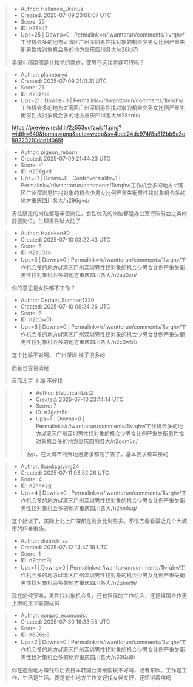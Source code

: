 > - Author: Hollande_Uranus
> - Created: 2025-07-09 20:06:07 UTC
> - Score: 25
> - ID: n28lci7
> - Ups=25 | Downs=0 | Permalink=/r/iwanttorun/comments/1lvrqhv/工作机会多的地方sf湾区广州深圳男性找对象的机会少男女比例严重失衡男性找对象机会多的地方重庆四川各大/n28lci7/
>
> 美国中部南部是共和党的票仓，亚男在这找老婆可行吗？

> - Author: planetoryd
> - Created: 2025-07-09 21:11:31 UTC
> - Score: 21
> - ID: n28znui
> - Ups=21 | Downs=0 | Permalink=/r/iwanttorun/comments/1lvrqhv/工作机会多的地方sf湾区广州深圳男性找对象的机会少男女比例严重失衡男性找对象机会多的地方重庆四川各大/n28znui/
>
> https://preview.redd.it/2z553qofzwbf1.png?width=640&format=png&auto=webp&s=4bdc24dc974f8a812bb9e3e59220210dae1d065f

> - Author: pigeon_reborn
> - Created: 2025-07-09 21:44:23 UTC
> - Score: -1
> - ID: n296gvd
> - Ups=-1 | Downs=0 | Controversiality=1 | Permalink=/r/iwanttorun/comments/1lvrqhv/工作机会多的地方sf湾区广州深圳男性找对象的机会少男女比例严重失衡男性找对象机会多的地方重庆四川各大/n296gvd/
>
> 男性限定的岗位都是辛苦岗位，女性优先的岗位都是办公室行政前台之类的舒服岗位。生理男性破大防了

> - Author: Hadoken80
> - Created: 2025-07-10 03:22:43 UTC
> - Score: 5
> - ID: n2au0zn
> - Ups=5 | Downs=0 | Permalink=/r/iwanttorun/comments/1lvrqhv/工作机会多的地方sf湾区广州深圳男性找对象的机会少男女比例严重失衡男性找对象机会多的地方重庆四川各大/n2au0zn/
>
> 你的意思是女性都不工作？

> - Author: Certain_Summer1220
> - Created: 2025-07-10 09:24:26 UTC
> - Score: 6
> - ID: n2c0w51
> - Ups=6 | Downs=0 | Permalink=/r/iwanttorun/comments/1lvrqhv/工作机会多的地方sf湾区广州深圳男性找对象的机会少男女比例严重失衡男性找对象机会多的地方重庆四川各大/n2c0w51/
>
> 这个比喻不对啊。 广州深圳 妹子很多的 
> 
> 而且也容易满足
> 
> 反而北京 上海  不好找

>> - Author: Electrical-List2
>> - Created: 2025-07-10 23:14:14 UTC
>> - Score: 7
>> - ID: n2gcm5n
>> - Ups=7 | Downs=0 | Permalink=/r/iwanttorun/comments/1lvrqhv/工作机会多的地方sf湾区广州深圳男性找对象的机会少男女比例严重失衡男性找对象机会多的地方重庆四川各大/n2gcm5n/
>>
>> 放p，在大城市的外地逼要求都高了去了，基本要求有车房的

> - Author: thanksgiving24
> - Created: 2025-07-11 03:52:26 UTC
> - Score: 4
> - ID: n2hn4sg
> - Ups=4 | Downs=0 | Permalink=/r/iwanttorun/comments/1lvrqhv/工作机会多的地方sf湾区广州深圳男性找对象的机会少男女比例严重失衡男性找对象机会多的地方重庆四川各大/n2hn4sg/
>
> 这个扯淡了，实际上北上广深都是剩女比剩男多。不信去看看最近几个大城市的相亲市场。

> - Author: dietrich_sa
> - Created: 2025-07-12 14:47:19 UTC
> - Score: 1
> - ID: n2qhm9j
> - Ups=1 | Downs=0 | Permalink=/r/iwanttorun/comments/1lvrqhv/工作机会多的地方sf湾区广州深圳男性找对象的机会少男女比例严重失衡男性找对象机会多的地方重庆四川各大/n2qhm9j/
>
> 现在的俄罗斯，男性找对象机会多，还有担保的工作机会，还是祖国合作无上限的正义联盟成员

> - Author: nonpro_economist
> - Created: 2025-07-30 16:33:58 UTC
> - Score: 2
> - ID: n606si8
> - Ups=2 | Downs=0 | Permalink=/r/iwanttorun/comments/1lvrqhv/工作机会多的地方sf湾区广州深圳男性找对象的机会少男女比例严重失衡男性找对象机会多的地方重庆四川各大/n606si8/
>
> 你在这些地方赚钱然后去日本韩国台湾泰国玩不好吗，或者东欧。工作是工作，生活是生活。要是有个地方工作又好找女伴又好，还轮得着咱吗
